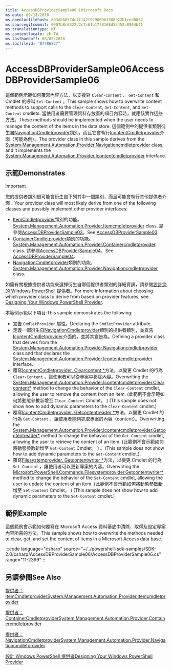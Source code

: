 ```yaml
---
title: AccessDBProviderSample06 |Microsoft Docs
ms.date: 09/13/2016
ms.openlocfilehash: 893eb80574c7f142f92906961588e22b1ced0052
ms.sourcegitcommit: 0907b8c6322d2c7c61b17f8168d53452c8964b41
ms.translationtype: MT
ms.contentlocale: zh-TW
ms.lasthandoff: 08/05/2020
ms.locfileid: "87786827"
---
```

# <a name="accessdbprovidersample06"></a><span data-ttu-id="41038-102">AccessDBProviderSample06</span><span class="sxs-lookup"><span data-stu-id="41038-102">AccessDBProviderSample06</span></span>

<span data-ttu-id="41038-103">這個範例示範如何覆寫內容方法，以支援對 `Clear-Content` 、 `Get-Content` 和 Cmdlet 的呼叫 `Set-Content` 。</span><span class="sxs-lookup"><span data-stu-id="41038-103">This sample shows how to overwrite content methods to support calls to the `Clear-Content`, `Get-Content`, and `Set-Content` cmdlets.</span></span> <span data-ttu-id="41038-104">當使用者需要管理資料存放區的項目內容時，就應該實作這些方法。</span><span class="sxs-lookup"><span data-stu-id="41038-104">These methods should be implemented when the user needs to manage the content of the items in the data store.</span></span> <span data-ttu-id="41038-105">這個範例中的提供者類別衍生自[NavigationCmdletprovider](/dotnet/api/System.Management.Automation.Provider.NavigationCmdletProvider)類別，而且它會執行[IcontentCmdletprovider](/dotnet/api/System.Management.Automation.Provider.IContentCmdletProvider)介面（可能為例）。</span><span class="sxs-lookup"><span data-stu-id="41038-105">The provider class in this sample derives from the [System.Management.Automation.Provider.Navigationcmdletprovider](/dotnet/api/System.Management.Automation.Provider.NavigationCmdletProvider) class, and it implements the [System.Management.Automation.Provider.Icontentcmdletprovider](/dotnet/api/System.Management.Automation.Provider.IContentCmdletProvider) interface.</span></span>

## <a name="demonstrates"></a><span data-ttu-id="41038-106">示範</span><span class="sxs-lookup"><span data-stu-id="41038-106">Demonstrates</span></span>

> [!IMPORTANT]
> <span data-ttu-id="41038-107">您的提供者類別很可能會衍生自下列其中一個類別，而且可能會執行其他提供者介面：</span><span class="sxs-lookup"><span data-stu-id="41038-107">Your provider class will most likely derive from one of the following classes and possibly implement other provider interfaces:</span></span>
>
> - <span data-ttu-id="41038-108">[ItemCmdletprovider](/dotnet/api/System.Management.Automation.Provider.ItemCmdletProvider)類別的功能。</span><span class="sxs-lookup"><span data-stu-id="41038-108">[System.Management.Automation.Provider.Itemcmdletprovider](/dotnet/api/System.Management.Automation.Provider.ItemCmdletProvider) class.</span></span> <span data-ttu-id="41038-109">請參閱[AccessDBProviderSample03](./accessdbprovidersample03.md)。</span><span class="sxs-lookup"><span data-stu-id="41038-109">See [AccessDBProviderSample03](./accessdbprovidersample03.md).</span></span>
> - <span data-ttu-id="41038-110">[ContainerCmdletprovider](/dotnet/api/System.Management.Automation.Provider.ContainerCmdletProvider)類別的功能。</span><span class="sxs-lookup"><span data-stu-id="41038-110">[System.Management.Automation.Provider.Containercmdletprovider](/dotnet/api/System.Management.Automation.Provider.ContainerCmdletProvider) class.</span></span> <span data-ttu-id="41038-111">請參閱[AccessDBProviderSample04](./accessdbprovidersample04.md)。</span><span class="sxs-lookup"><span data-stu-id="41038-111">See [AccessDBProviderSample04](./accessdbprovidersample04.md).</span></span>
> - <span data-ttu-id="41038-112">[NavigationCmdletprovider](/dotnet/api/System.Management.Automation.Provider.NavigationCmdletProvider)類別的功能。</span><span class="sxs-lookup"><span data-stu-id="41038-112">[System.Management.Automation.Provider.Navigationcmdletprovider](/dotnet/api/System.Management.Automation.Provider.NavigationCmdletProvider) class.</span></span>
>
> <span data-ttu-id="41038-113">如需有關根據提供者功能來選擇衍生自哪個提供者類別的詳細資訊，請參閱[設計您的 Windows PowerShell 提供者](./provider-types.md)。</span><span class="sxs-lookup"><span data-stu-id="41038-113">For more information about choosing which provider class to derive from based on provider features, see [Designing Your Windows PowerShell Provider](./provider-types.md).</span></span>

<span data-ttu-id="41038-114">本範例示範以下項目:</span><span class="sxs-lookup"><span data-stu-id="41038-114">This sample demonstrates the following:</span></span>

- <span data-ttu-id="41038-115">宣告 `CmdletProvider` 屬性。</span><span class="sxs-lookup"><span data-stu-id="41038-115">Declaring the `CmdletProvider` attribute.</span></span>
- <span data-ttu-id="41038-116">定義一個衍生自[NavigationCmdletprovider](/dotnet/api/System.Management.Automation.Provider.NavigationCmdletProvider)類別的提供者類別，並宣告[IcontentCmdletprovider](/dotnet/api/System.Management.Automation.Provider.IContentCmdletProvider)介面的，並將其宣告為。</span><span class="sxs-lookup"><span data-stu-id="41038-116">Defining a provider class that derives from the [System.Management.Automation.Provider.Navigationcmdletprovider](/dotnet/api/System.Management.Automation.Provider.NavigationCmdletProvider) class and that declares the [System.Management.Automation.Provider.Icontentcmdletprovider](/dotnet/api/System.Management.Automation.Provider.IContentCmdletProvider) interface.</span></span>
- <span data-ttu-id="41038-117">覆寫[IcontentCmdletprovider. Clearcontent \*](/dotnet/api/System.Management.Automation.Provider.IContentCmdletProvider.ClearContent)方法，以變更 Cmdlet 的行為 `Clear-Content` ，讓使用者可以從專案中移除內容。</span><span class="sxs-lookup"><span data-stu-id="41038-117">Overwriting the [System.Management.Automation.Provider.Icontentcmdletprovider.Clearcontent\*](/dotnet/api/System.Management.Automation.Provider.IContentCmdletProvider.ClearContent) method to change the behavior of the `Clear-Content` cmdlet, allowing the user to remove the content from an item.</span></span> <span data-ttu-id="41038-118"> (此範例不會示範如何將動態參數新增至 `Clear-Content` Cmdlet。 ) </span><span class="sxs-lookup"><span data-stu-id="41038-118">(This sample does not show how to add dynamic parameters to the `Clear-Content` cmdlet.)</span></span>
- <span data-ttu-id="41038-119">覆寫[IcontentCmdletprovider. Getcontentreader \*](/dotnet/api/System.Management.Automation.Provider.IContentCmdletProvider.GetContentReader)方法，以變更 Cmdlet 的行為 `Get-Content` ，讓使用者能夠抓取專案的內容（content）。</span><span class="sxs-lookup"><span data-stu-id="41038-119">Overwriting the [System.Management.Automation.Provider.Icontentcmdletprovider.Getcontentreader\*](/dotnet/api/System.Management.Automation.Provider.IContentCmdletProvider.GetContentReader) method to change the behavior of the `Get-Content` cmdlet, allowing the user to retrieve the content of an item.</span></span> <span data-ttu-id="41038-120"> (此範例不會示範如何將動態參數新增至 `Get-Content` Cmdlet。 ) 。</span><span class="sxs-lookup"><span data-stu-id="41038-120">(This sample does not show how to add dynamic parameters to the `Get-Content` cmdlet.).</span></span>
- <span data-ttu-id="41038-121">覆寫[Filesystemprovider. Getcontentwriter \*](/dotnet/api/Microsoft.PowerShell.Commands.FileSystemProvider.GetContentWriter)方法，以變更 Cmdlet 的行為 `Set-Content` ，讓使用者可以更新專案的內容。</span><span class="sxs-lookup"><span data-stu-id="41038-121">Overwriting the [Microsoft.PowerShell.Commands.Filesystemprovider.Getcontentwriter\*](/dotnet/api/Microsoft.PowerShell.Commands.FileSystemProvider.GetContentWriter) method to change the behavior of the `Set-Content` cmdlet, allowing the user to update the content of an item.</span></span> <span data-ttu-id="41038-122"> (此範例不會示範如何將動態參數新增至 `Set-Content` Cmdlet。 ) </span><span class="sxs-lookup"><span data-stu-id="41038-122">(This sample does not show how to add dynamic parameters to the `Set-Content` cmdlet.)</span></span>

## <a name="example"></a><span data-ttu-id="41038-123">範例</span><span class="sxs-lookup"><span data-stu-id="41038-123">Example</span></span>

<span data-ttu-id="41038-124">這個範例會示範如何覆寫在 Microsoft Access 資料基底中清除、取得及設定專案內容所需的方法。</span><span class="sxs-lookup"><span data-stu-id="41038-124">This sample shows how to overwrite the methods needed to clear, get, and set the content of items in a Microsoft Access data base.</span></span>

:::code language="csharp" source="~/../powershell-sdk-samples/SDK-2.0/csharp/AccessDBProviderSample06/AccessDBProviderSample06.cs" range="11-2399":::

## <a name="see-also"></a><span data-ttu-id="41038-125">另請參閱</span><span class="sxs-lookup"><span data-stu-id="41038-125">See Also</span></span>

[<span data-ttu-id="41038-126">提供者： ItemCmdletprovider</span><span class="sxs-lookup"><span data-stu-id="41038-126">System.Management.Automation.Provider.Itemcmdletprovider</span></span>](/dotnet/api/System.Management.Automation.Provider.ItemCmdletProvider)

[<span data-ttu-id="41038-127">提供者： ContainerCmdletprovider</span><span class="sxs-lookup"><span data-stu-id="41038-127">System.Management.Automation.Provider.Containercmdletprovider</span></span>](/dotnet/api/System.Management.Automation.Provider.ContainerCmdletProvider)

[<span data-ttu-id="41038-128">提供者： NavigationCmdletprovider</span><span class="sxs-lookup"><span data-stu-id="41038-128">System.Management.Automation.Provider.Navigationcmdletprovider</span></span>](/dotnet/api/System.Management.Automation.Provider.NavigationCmdletProvider)

[<span data-ttu-id="41038-129">設計 Windows PowerShell 提供者</span><span class="sxs-lookup"><span data-stu-id="41038-129">Designing Your Windows PowerShell Provider</span></span>](./provider-types.md)
